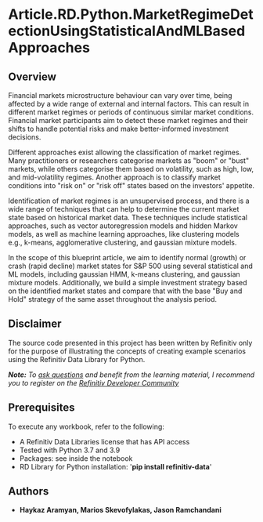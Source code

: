 # Article.RD.Python.MarketRegimeDetectionUsingStatisticalAndMLBasedApproaches

## <a id="overview"></a>Overview
Financial markets microstructure behaviour can vary over time, being affected by a wide range of external and internal factors. This can result in different market regimes or periods of continuous similar market conditions. Financial market participants aim to detect these market regimes and their shifts to handle potential risks and make better-informed investment decisions. 

Different approaches exist allowing the classification of market regimes. Many practitioners or researchers categorise markets as "boom" or "bust" markets, while others categorise them based on volatility, such as high, low, and mid-volatility regimes. Another approach is to classify market conditions into "risk on" or "risk off" states based on the investors' appetite. 

Identification of market regimes is an unsupervised process, and there is a wide range of techniques that can help to determine the current market state based on historical market data. These techniques include statistical approaches, such as vector autoregression models and hidden Markov models, as well as machine learning approaches, like clustering models e.g., k-means, agglomerative clustering, and gaussian mixture models. 

In the scope of this blueprint article, we aim to identify normal (growth) or crash (rapid decline) market states for S&P 500 using several statistical and ML models, including gaussian HMM, k-means clustering, and gaussian mixture models. Additionally, we build a simple investment strategy based on the identified market states and compare that with the base "Buy and Hold" strategy of the same asset throughout the analysis period. 

## <a id="disclaimer"></a>Disclaimer
The source code presented in this project has been written by Refinitiv only for the purpose of illustrating the concepts of creating example scenarios using the Refinitiv Data Library for Python.

***Note:** To [ask questions](https://community.developers.refinitiv.com/index.html) and benefit from the learning material, I recommend you to register on the [Refinitiv Developer Community](https://developers.refinitiv.com)*

## <a name="prerequisites"></a>Prerequisites

To execute any workbook, refer to the following:

- A Refinitiv Data Libraries license that has API access 
- Tested with Python 3.7 and 3.9
- Packages: see inside the notebook
- RD Library for Python installation:  '**pip install refinitiv-data**'


  
## <a id="authors"></a>Authors
* **Haykaz Aramyan, Marios Skevofylakas, Jason Ramchandani**
